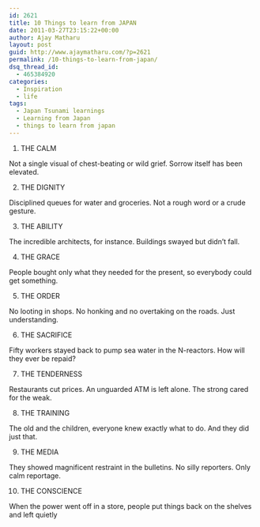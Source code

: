```yaml
---
id: 2621
title: 10 Things to learn from JAPAN
date: 2011-03-27T23:15:22+00:00
author: Ajay Matharu
layout: post
guid: http://www.ajaymatharu.com/?p=2621
permalink: /10-things-to-learn-from-japan/
dsq_thread_id:
  - 465384920
categories:
  - Inspiration
  - life
tags:
  - Japan Tsunami learnings
  - Learning from Japan
  - things to learn from japan
---
```

1. THE CALM

Not a single visual of chest-beating or wild grief. Sorrow itself has been elevated.

2. THE DIGNITY

Disciplined queues for water and groceries. Not a rough word or a crude gesture.

3. THE ABILITY

The incredible architects, for instance. Buildings swayed but didn&#8217;t fall.

4. THE GRACE

People bought only what they needed for the present, so everybody could get something.

5. THE ORDER

No looting in shops. No honking and no overtaking on the roads. Just understanding.

6. THE SACRIFICE

Fifty workers stayed back to pump sea water in the N-reactors. How will they ever be repaid?

7. THE TENDERNESS

Restaurants cut prices. An unguarded ATM is left alone. The strong cared for the weak.

8. THE TRAINING

The old and the children, everyone knew exactly what to do. And they did just that.

9. THE MEDIA

They showed magnificent restraint in the bulletins. No silly reporters. Only calm reportage.

10. THE CONSCIENCE

When the power went off in a store, people put things back on the shelves and left quietly